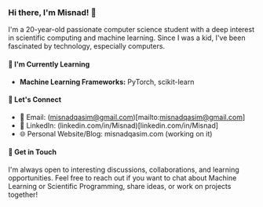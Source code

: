 ### Hi there, I'm Misnad! 👋

I'm a 20-year-old passionate computer science student with a deep interest in scientific computing and machine learning. Since I was a kid, I've been fascinated by technology, especially computers.

#### 🌱 I'm Currently Learning

- **Machine Learning Frameworks:** PyTorch, scikit-learn

#### 🤝 Let's Connect

- 📧 Email: (misnadqasim@gmail.com)[mailto:misnadqasim@gmail.com]
- 💼 LinkedIn: (linkedin.com/in/Misnad)[linkedin.com/in/Misnad]
- 🌐 Personal Website/Blog: misnadqasim.com (working on it)

#### 💬 Get in Touch

I'm always open to interesting discussions, collaborations, and learning opportunities. Feel free to reach out if you want to chat about Machine Learning or Scientific Programming, share ideas, or work on projects together!

